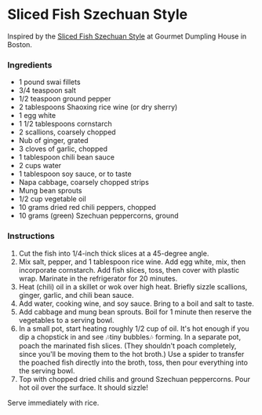 # Sliced Fish Szechuan Style

Inspired by the [Sliced Fish Szechuan Style](https://www.dropbox.com/s/mt9hbhxml8458m8/sliced-fish-szechuan-style.mp4) at Gourmet Dumpling House in Boston.

### Ingredients

- 1 pound swai fillets
- 3/4 teaspoon salt
- 1/2 teaspoon ground pepper
- 2 tablespoons Shaoxing rice wine (or dry sherry)
- 1 egg white
- 1 1/2 tablespoons cornstarch
- 2 scallions, coarsely chopped
- Nub of ginger, grated
- 3 cloves of garlic, chopped
- 1 tablespoon chili bean sauce
- 2 cups water
- 1 tablespoon soy sauce, or to taste
- Napa cabbage, coarsely chopped strips
- Mung bean sprouts
- 1/2 cup vegetable oil
- 10 grams dried red chili peppers, chopped
- 10 grams (green) Szechuan peppercorns, ground

### Instructions

1. Cut the fish into 1/4-inch thick slices at a 45-degree angle.
2. Mix salt, pepper, and 1 tablespoon rice wine. Add egg white, mix, then incorporate cornstarch. Add fish slices, toss, then cover with plastic wrap. Marinate in the refrigerator for 20 minutes.
3. Heat (chili) oil in a skillet or wok over high heat. Briefly sizzle scallions, ginger, garlic, and chili bean sauce.
4. Add water, cooking wine, and soy sauce. Bring to a boil and salt to taste.
5. Add cabbage and mung bean sprouts. Boil for 1 minute then reserve the vegetables to a serving bowl.
6. In a small pot, start heating roughly 1/2 cup of oil. It's hot enough if you dip a chopstick in and see 🎶tiny bubbles🎶 forming. In a separate pot, poach the marinated fish slices. (They shouldn't poach completely, since you'll be moving them to the hot broth.) Use a spider to transfer the poached fish directly into the broth, toss, then pour everything into the serving bowl.
7. Top with chopped dried chilis and ground Szechuan peppercorns. Pour hot oil over the surface. It should sizzle!

Serve immediately with rice.
